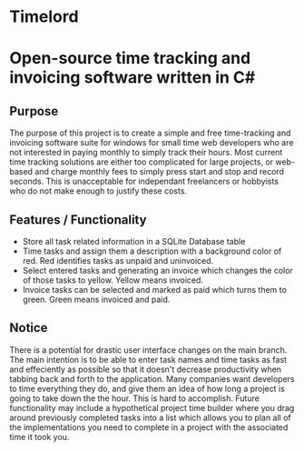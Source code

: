 # Timelord
# Open-source time tracking and invoicing software written in C#

## Purpose
The purpose of this project is to create a simple and free time-tracking and invoicing software suite for windows for small time web developers who are not interested in paying monthly to simply track their hours. Most current time tracking solutions are either too complicated for large projects, or web-based and charge monthly fees to simply press start and stop and record seconds. This is unacceptable for independant freelancers or hobbyists who do not make enough to justify these costs.

## Features / Functionality
* Store all task related information in a SQLite Database table
* Time tasks and assign them a description with a background color of red. Red identifies tasks as unpaid and uninvoiced.
* Select entered tasks and generating an invoice which changes the color of those tasks to yellow. Yellow means invoiced.
* Invoice tasks can be selected and marked as paid which turns them to green. Green means invoiced and paid.

## Notice
There is a potential for drastic user interface changes on the main branch. The main intention is to be able to enter task names and time tasks as fast and effeciently as possible so that it doesn't decrease productivity when tabbing back and forth to the application. Many companies want developers to time everything they do, and give them an idea of how long a project is going to take down the the hour. This is hard to accomplish. Future functionality may include a hypothetical project time builder where you drag around previously completed tasks into a list which allows you to plan all of the implementations you need to complete in a project with the associated time it took you.
